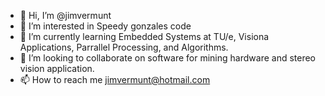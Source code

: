 - 👋 Hi, I’m @jimvermunt
- 👀 I’m interested in Speedy gonzales code
- 🌱 I’m currently learning Embedded Systems at TU/e, Visiona Applications, Parrallel Processing, and Algorithms.
- 💞️ I’m looking to collaborate on software for mining hardware and stereo vision application.
- 📫 How to reach me jimvermunt@hotmail.com

<!---
jimvermunt/jimvermunt is a ✨ special ✨ repository because its `README.md` (this file) appears on your GitHub profile.
You can click the Preview link to take a look at your changes.
--->
